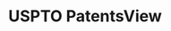 ---
bigquery: https://console.cloud.google.com/bigquery?p=patents-public-data&d=patentsview&page=dataset
citation: Attribution should be given to PatentsView for use, distribution, or derivative
  works.
code: https://github.com/CSSIP-AIR/PatentsView-Code-Snippets/
contributors: USPTO
cost: None
description: 'PatentsView includes US patent data including raw data (summaries, applications,
  pregrant applications), disambugations of inventors and assignees, and inventor
  gender estimates.  Also foreign priority data, # of figures and sheets, and government
  interest statements.'
documentation: https://patentsview.org/query/builder-faqs
last_edit: Mon, 04 Apr 2022 19:02:57 GMT
location: https://patentsview.org/
maintained_by: USPTO
record_creation_timestamp: 12/2/2020 17:20:46
schema_fields: '[''deceased'', ''disamb_inventor_id_20181127'', ''type'', ''disamb_inventor_id_20170307'',
  ''exemplary'', ''county'', ''rawassignee_id'', ''attribution_status'', ''disamb_inventor_id_20200331'',
  ''latin_name'', ''subgroup_id'', ''category_id'', ''disamb_assignee_id_20200630'',
  ''inventor_id'', ''section'', ''length'', ''mainclass_id'', ''kind'', ''status'',
  ''rawlocation_id'', ''application_id'', ''variety'', ''latlong'', ''country'', ''subgroup'',
  ''disamb_inventor_id_20201229'', ''group'', ''disamb_inventor_id_20190312'', ''doctype'',
  ''disamb_inventor_id_20170808'', ''uuid'', ''disamb_inventor_id_20171003'', ''longitude'',
  ''disamb_inventor_id_20191008'', ''disclaimer_date'', ''disamb_inventor_id_20200929'',
  ''publication_number'', ''dependent'', ''sequence'', ''ipc_version_indicator'',
  ''disamb_assignee_id_20190820'', ''disamb_assignee_id_20190312'', ''gi_statement'',
  ''classification_value'', ''title'', ''disamb_assignee_id_20191231'', ''ipc_class'',
  ''state_fips'', ''term_disclaimer'', ''id'', ''field_title'', ''rule_47'', ''male'',
  ''city'', ''category'', ''rel_id'', ''name_last'', ''disamb_inventor_id_20190820'',
  ''location_id'', ''subcategory_id'', ''doc_type'', ''text'', ''num_figures'', ''sector_title'',
  ''name_first'', ''patent_id'', ''disamb_assignee_id_20181127'', ''disamb_inventor_id_20200630'',
  ''level_three'', ''f102_date'', ''field_id'', ''date'', ''disamb_inventor_id_20171226'',
  ''reldocno'', ''lawyer_id'', ''disamb_assignee_id_20200331'', ''organization'',
  ''group_id'', ''assignee_id'', ''disamb_inventor_id_20180528'', ''classification_level'',
  ''organization_id'', ''main_group'', ''lapse_of_patent'', ''rawinventor_id'', ''county_fips'',
  ''subclass_id'', ''num'', ''symbol_position'', ''applicant_type'', ''num_sheets'',
  ''latitude'', ''disamb_inventor_id_20191231'', ''level_two'', ''withdrawn'', ''name'',
  ''term_extension'', ''relkind'', ''subclass'', ''classification_data_source'', ''contract_award_number'',
  ''action_date'', ''filename'', ''series_code'', ''citation_id'', ''f371_date'',
  ''classification_status'', ''male_flag'', ''term_grant'', ''level_one'', ''role'',
  ''designation'', ''fname'', ''disamb_assignee_id_20200929'', ''num_claims'', ''country_transformed'',
  ''_371_date'', ''disamb_assignee_id_20191008'', ''subsection_id'', ''state'', ''abstract'',
  ''number'', ''lname'', ''_102_date'', ''section_id'']'
shortname: patentsview
tags:
- disambiguation
- United States
- gender
terms_of_use: Creative Commons Attribution 4.0 International License.
timeframe: 1963-1999
title: USPTO PatentsView
uuid: cf1780b1-e265-4e49-8d1d-83b9cfe0fd9a
---